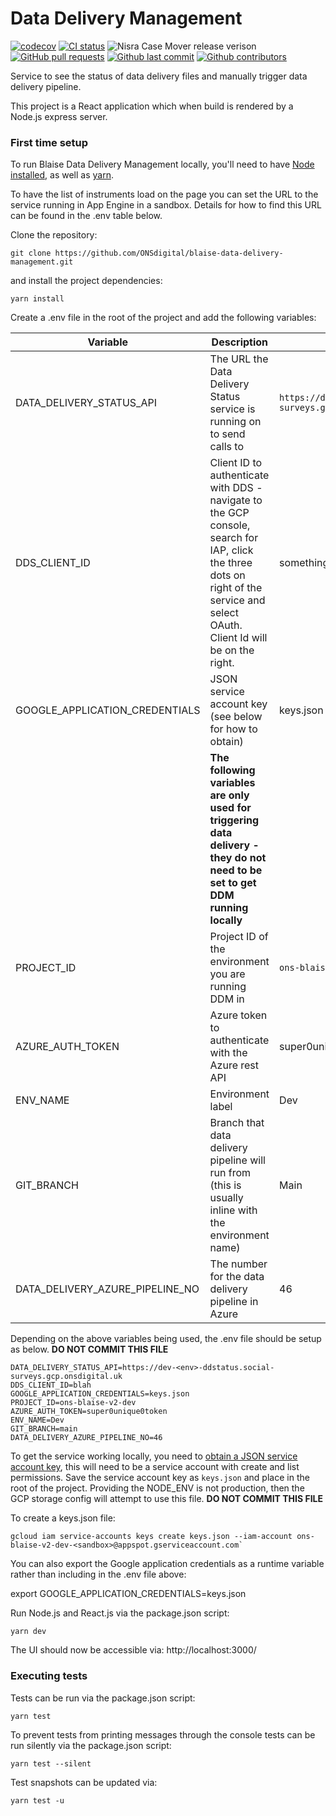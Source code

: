 # Data Delivery Management

[![codecov](https://codecov.io/gh/ONSdigital/blaise-data-delivery-management/branch/main/graph/badge.svg)](https://codecov.io/gh/ONSdigital/blaise-data-delivery-management)
[![CI status](https://github.com/ONSdigital/blaise-data-delivery-management/workflows/Test%20coverage%20report/badge.svg)](https://github.com/ONSdigital/blaise-data-delivery-management/workflows/Test%20coverage%20report/badge.svg)
<img src="https://img.shields.io/github/release/ONSdigital/blaise-data-delivery-management.svg?style=flat-square" alt="Nisra Case Mover release verison">
[![GitHub pull requests](https://img.shields.io/github/issues-pr-raw/ONSdigital/blaise-data-delivery-management.svg)](https://github.com/ONSdigital/blaise-data-delivery-management/pulls)
[![Github last commit](https://img.shields.io/github/last-commit/ONSdigital/blaise-data-delivery-management.svg)](https://github.com/ONSdigital/blaise-data-delivery-management/commits)
[![Github contributors](https://img.shields.io/github/contributors/ONSdigital/blaise-data-delivery-management.svg)](https://github.com/ONSdigital/blaise-data-delivery-management/graphs/contributors)

Service to see the status of data delivery files and manually trigger data delivery pipeline.

This project is a React application which when build is rendered by a Node.js express server.

### First time setup

To run Blaise Data Delivery Management locally, you'll need to have [Node installed](https://nodejs.org/en/), as well as [yarn](https://classic.yarnpkg.com/en/docs/install#mac-stable).

To have the list of instruments load on the page you can set the URL to the service running in App Engine in a sandbox. Details for how to find this URL can be found in the .env table below.

Clone the repository:
```shell script
git clone https://github.com/ONSdigital/blaise-data-delivery-management.git
```

and install the project dependencies:
```shell script
yarn install
```

Create a .env file in the root of the project and add the following variables:

| Variable | Description | Example |
|---------------------------------|---------------------------------------------------------------------------------|------------------------------|
| DATA_DELIVERY_STATUS_API        | The URL the Data Delivery Status service is running on to send calls to| `https://dev-<env>-ddstatus.social-surveys.gcp.onsdigital.uk` |
| DDS_CLIENT_ID                        | Client ID to authenticate with DDS - navigate to the GCP console, search for IAP, click the three dots on right of the service and select OAuth. Client Id will be on the right.  | something.apps.googleusercontent.com | 
| GOOGLE_APPLICATION_CREDENTIALS                        | JSON service account key (see below for how to obtain)  | keys.json |
||**The following variables are only used for triggering data delivery - they do not need to be set to get DDM running locally**||
| PROJECT_ID                      | Project ID of the environment you are running DDM in                                                                  | `ons-blaise-dev-<env>`      | 
| AZURE_AUTH_TOKEN                | Azure token to authenticate with the Azure rest API | super0unique0token  |
| ENV_NAME                        | Environment label  | Dev | 
| GIT_BRANCH                      | Branch that data delivery pipeline will run from (this is usually inline with the environment name) | Main | 
| DATA_DELIVERY_AZURE_PIPELINE_NO | The number for the data delivery pipeline in Azure  | 46 | 


Depending on the above variables being used, the .env file should be setup as below. **DO NOT COMMIT THIS FILE**
```.env
DATA_DELIVERY_STATUS_API=https://dev-<env>-ddstatus.social-surveys.gcp.onsdigital.uk
DDS_CLIENT_ID=blah
GOOGLE_APPLICATION_CREDENTIALS=keys.json
PROJECT_ID=ons-blaise-v2-dev
AZURE_AUTH_TOKEN=super0unique0token
ENV_NAME=Dev
GIT_BRANCH=main
DATA_DELIVERY_AZURE_PIPELINE_NO=46
```

To get the service working locally, you need
to [obtain a JSON service account key](https://cloud.google.com/iam/docs/creating-managing-service-account-keys), this
will need to be a service account with create and list permissions. Save the service account key
as  `keys.json` and place in the root of the project. Providing the NODE_ENV is not production, then the GCP storage
config will attempt to use this file. **DO NOT COMMIT THIS FILE**


To create a keys.json file:
```shell
gcloud iam service-accounts keys create keys.json --iam-account ons-blaise-v2-dev-<sandbox>@appspot.gserviceaccount.com`
```

You can also export the Google application credentials as a runtime variable rather than including in the .env file above:

export GOOGLE_APPLICATION_CREDENTIALS=keys.json

Run Node.js and React.js via the package.json script:
```shell script
yarn dev
```

The UI should now be accessible via:
http://localhost:3000/

### Executing tests

Tests can be run via the package.json script:
```shell script
yarn test
```

To prevent tests from printing messages through the console tests can be run silently via the package.json script:
```shell script
yarn test --silent
```

Test snapshots can be updated via:
```shell script
yarn test -u
```
